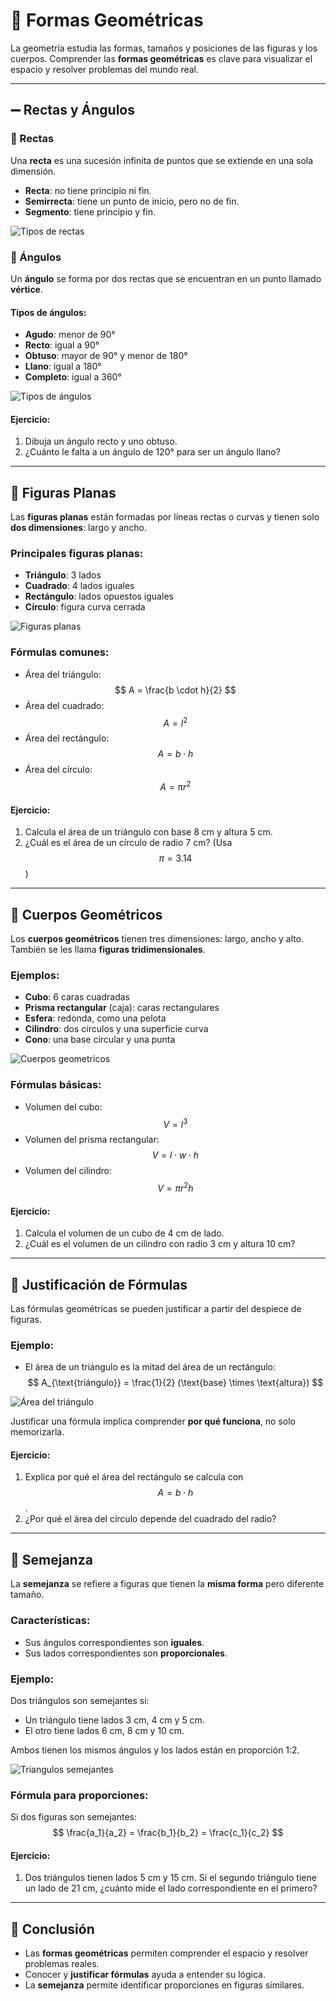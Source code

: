 # 🔷 Formas Geométricas

La geometría estudia las formas, tamaños y posiciones de las figuras y los cuerpos. Comprender las **formas geométricas** es clave para visualizar el espacio y resolver problemas del mundo real.

---
## <span id="rectas_angulos">➖ Rectas y Ángulos</span>

### 📏 Rectas
Una **recta** es una sucesión infinita de puntos que se extiende en una sola dimensión.

- **Recta**: no tiene principio ni fin.
- **Semirrecta**: tiene un punto de inicio, pero no de fin.
- **Segmento**: tiene principio y fin.

![Tipos de rectas](./imagenes/matematicas/rectas.png)

### 📐 Ángulos
Un **ángulo** se forma por dos rectas que se encuentran en un punto llamado **vértice**.

#### Tipos de ángulos:
- **Agudo**: menor de 90°
- **Recto**: igual a 90°
- **Obtuso**: mayor de 90° y menor de 180°
- **Llano**: igual a 180°
- **Completo**: igual a 360°

![Tipos de ángulos](./imagenes/matematicas/angulos.png)

#### Ejercicio:
1. Dibuja un ángulo recto y uno obtuso.
2. ¿Cuánto le falta a un ángulo de 120° para ser un ángulo llano?

---
## <span id="figuras">🔷 Figuras Planas</span>
Las **figuras planas** están formadas por líneas rectas o curvas y tienen solo **dos dimensiones**: largo y ancho.

### Principales figuras planas:
- **Triángulo**: 3 lados
- **Cuadrado**: 4 lados iguales
- **Rectángulo**: lados opuestos iguales
- **Círculo**: figura curva cerrada

![Figuras planas](./imagenes/matematicas/figuras_planas.png)

### Fórmulas comunes:
- Área del triángulo: $$ A = \frac{b \cdot h}{2} $$
- Área del cuadrado: $$ A = l^2 $$
- Área del rectángulo: $$ A = b \cdot h $$
- Área del círculo: $$ A = \pi r^2 $$

#### Ejercicio:
1. Calcula el área de un triángulo con base 8 cm y altura 5 cm.
2. ¿Cuál es el área de un círculo de radio 7 cm? (Usa $$ \pi = 3.14 $$)

---
## <span id="geometricos">🧱 Cuerpos Geométricos</span>
Los **cuerpos geométricos** tienen tres dimensiones: largo, ancho y alto. También se les llama **figuras tridimensionales**.

### Ejemplos:
- **Cubo**: 6 caras cuadradas
- **Prisma rectangular** (caja): caras rectangulares
- **Esfera**: redonda, como una pelota
- **Cilindro**: dos círculos y una superficie curva
- **Cono**: una base circular y una punta

![Cuerpos geometricos](./imagenes/matematicas/cuerpos_geometricos.png)

### Fórmulas básicas:
- Volumen del cubo: $$ V = l^3 $$
- Volumen del prisma rectangular: $$ V = l \cdot w \cdot h $$
- Volumen del cilindro: $$ V = \pi r^2 h $$

#### Ejercicio:
1. Calcula el volumen de un cubo de 4 cm de lado.
2. ¿Cuál es el volumen de un cilindro con radio 3 cm y altura 10 cm?

---
## <span id="justificacion">📐 Justificación de Fórmulas</span>

Las fórmulas geométricas se pueden justificar a partir del despiece de figuras.

### Ejemplo:
- El área de un triángulo es la mitad del área de un rectángulo:
  $$ A_{\text{triángulo}} = \frac{1}{2} (\text{base} \times \text{altura}) $$

![Área del triángulo](./imagenes/matematicas/area_triangulo.png)

Justificar una fórmula implica comprender **por qué funciona**, no solo memorizarla.

#### Ejercicio:
1. Explica por qué el área del rectángulo se calcula con $$ A = b \cdot h $$.
2. ¿Por qué el área del círculo depende del cuadrado del radio?

---
## <span id="semejanza">🔁 Semejanza</span>
La **semejanza** se refiere a figuras que tienen la **misma forma** pero diferente tamaño.

### Características:
- Sus ángulos correspondientes son **iguales**.
- Sus lados correspondientes son **proporcionales**.

### Ejemplo:
Dos triángulos son semejantes si:
- Un triángulo tiene lados 3 cm, 4 cm y 5 cm.
- El otro tiene lados 6 cm, 8 cm y 10 cm.

Ambos tienen los mismos ángulos y los lados están en proporción 1:2.

![Triangulos semejantes](./imagenes/matematicas/semejanza_triangulo.png)

### Fórmula para proporciones:
Si dos figuras son semejantes:
$$ \frac{a_1}{a_2} = \frac{b_1}{b_2} = \frac{c_1}{c_2} $$

#### Ejercicio:
1. Dos triángulos tienen lados 5 cm y 15 cm. Si el segundo triángulo tiene un lado de 21 cm, ¿cuánto mide el lado correspondiente en el primero?

---
## 🧠 Conclusión
- Las **formas geométricas** permiten comprender el espacio y resolver problemas reales.
- Conocer y **justificar fórmulas** ayuda a entender su lógica.
- La **semejanza** permite identificar proporciones en figuras similares.
